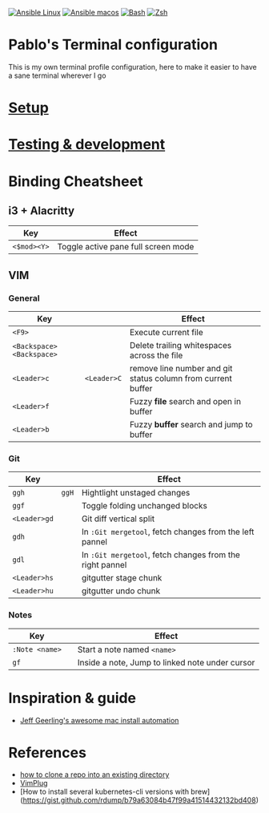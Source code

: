 [![Ansible Linux](https://github.com/PabloScolpino/dotfiles/actions/workflows/ansible-linux.yml/badge.svg)](https://github.com/PabloScolpino/dotfiles/actions/workflows/ansible-linux.yml)
[![Ansible macos](https://github.com/PabloScolpino/dotfiles/actions/workflows/ansible-macos.yml/badge.svg)](https://github.com/PabloScolpino/dotfiles/actions/workflows/ansible-macos.yml)
[![Bash](https://github.com/PabloScolpino/dotfiles/actions/workflows/bash.yml/badge.svg)](https://github.com/PabloScolpino/dotfiles/actions/workflows/bash.yml)
[![Zsh](https://github.com/PabloScolpino/dotfiles/actions/workflows/zsh.yml/badge.svg)](https://github.com/PabloScolpino/dotfiles/actions/workflows/zsh.yml)

# Pablo's Terminal configuration
This is my own terminal profile configuration, here to make it easier to have a sane terminal wherever I go

# [Setup](setup/README.md)

# [Testing & development](test/README.md)

# Binding Cheatsheet

## i3 + Alacritty

|Key|Effect|
|-|-|
|`<$mod><Y>`|Toggle active pane full screen mode|

## VIM

### General
|Key||Effect|
|-|-|-|
|`<F9>`||Execute current file|
|`<Backspace><Backspace>`||Delete trailing whitespaces across the file|
|`<Leader>c`|`<Leader>C`|remove line number and git status column from current buffer|
|`<Leader>f`||Fuzzy **file** search and open in buffer|
|`<Leader>b`||Fuzzy **buffer** search and jump to buffer|

### Git

|Key||Effect|
|-|-|-|
|`ggh`|`ggH`|Hightlight unstaged changes|
|`ggf`||Toggle folding unchanged blocks|
|`<Leader>gd`||Git diff vertical split|
|`gdh`||In `:Git mergetool`, fetch changes from the left pannel|
|`gdl`||In `:Git mergetool`, fetch changes from the right pannel|
|`<Leader>hs`||gitgutter stage chunk|
|`<Leader>hu`||gitgutter undo chunk|

### Notes
|Key||Effect|
|-|-|-|
|`:Note <name>`||Start a note named `<name>`|
|`gf`||Inside a note, Jump to linked note under cursor|

# Inspiration & guide
* [Jeff Geerling's awesome mac install automation](https://github.com/geerlingguy/mac-dev-playbook)

# References
* [how to clone a repo into an existing directory](http://stackoverflow.com/questions/2411031/how-do-i-clone-into-a-non-empty-directory)
* [VimPlug](https://github.com/junegunn/vim-plug)
* [How to install several kubernetes-cli versions with brew] (https://gist.github.com/rdump/b79a63084b47f99a41514432132bd408)
